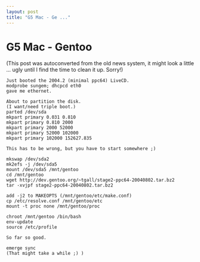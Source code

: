 ```yaml
---
layout: post
title: "G5 Mac - Ge ..."
---
```

<h1>G5 Mac - Gentoo</h1>
(This post was autoconverted from the old news system,
it might look a little ... ugly until I find the time
to clean it up.
Sorry!)

    Just booted the 2004.2 (minimal ppc64) LiveCD.
    modprobe sungem; dhcpcd eth0
    gave me ethernet.
    
    About to partition the disk.
    (I want/need triple boot.)
    parted /dev/sda
    mkpart primary 0.031 0.810
    mkpart primary 0.810 2000
    mkpart primary 2000 52000
    mkpart primary 52000 102000
    mkpart primary 102000 152627.835
    
    This has to be wrong, but you have to start somewhere ;)
    
    mkswap /dev/sda2
    mk2efs -j /dev/sda5
    mount /dev/sda5 /mnt/gentoo
    cd /mnt/gentoo
    wget http://dev.gentoo.org/~tgall/stage2-ppc64-20040802.tar.bz2
    tar -xvjpf stage2-ppc64-20040802.tar.bz2
    
    add -j2 to MAKEOPTS (/mnt/gentoo/etc/make.conf)
    cp /etc/resolve.conf /mnt/gentoo/etc
    mount -t proc none /mnt/gentoo/proc
    
    chroot /mnt/gentoo /bin/bash
    env-update
    source /etc/profile
    
    So far so good.
    
    emerge sync
    (That might take a while ;) )
    
    

